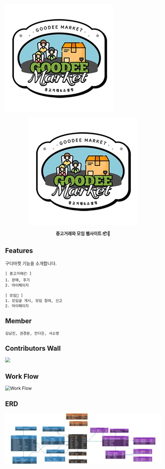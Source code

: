 ![로고](src/main/webapp/resources/images/logo.png)
<p align="center">
    <a href="">
        <img alt="" src="https://github.com/5sbread/Gudee_Team_Project/blob/main/src/main/webapp/resources/images/logo.png">
    </a>
</p>

<p align="center">
    <strong>중고거래와 모임 웹사이트 📦👥</strong>
</p>

## Features

구디마켓 기능을 소개합니다.
~~~~~~~~~~~~~~~~~~
[ 중고거래📦 ]
1. 판매, 후기
2. 마이페이지

[ 모임👥 ]
1. 모임글 게시, 모임 참여, 신고
2. 마이페이지
~~~~~~~~~~~~~~~~~~

## Member 
~~~~~~~~~~~~~~~~~~
김남진, 권경문, 안다은, 서소영
~~~~~~~~~~~~~~~~~~

## Contributors Wall
<a href="https://github.com/Namjin-kimm/Gudee_Team_Project/graphs/contributors">
  <img src="https://contrib.rocks/image?repo=Namjin-kimm/Gudee_Team_Project" />
</a>

## Work Flow
![Work Flow]()

## ERD
![ERD](src/main/webapp/resources/images/Goodee_Market_Project.png)
